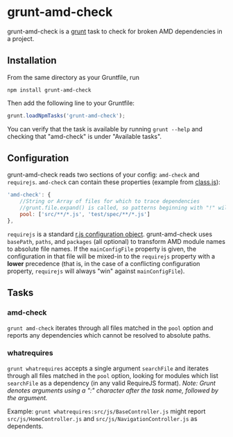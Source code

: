 grunt-amd-check
======================

grunt-amd-check is a [grunt](http://gruntjs.com/) task to check for
broken AMD dependencies in a project.


Installation
-------------

From the same directory as your Gruntfile, run

```
npm install grunt-amd-check
```

Then add the following line to your Gruntfile:

```js
grunt.loadNpmTasks('grunt-amd-check');
```

You can verify that the task is available by running `grunt --help` and
checking that "amd-check" is under "Available tasks".


Configuration
-------------

grunt-amd-check reads two sections of your config: `amd-check` and
`requirejs`. `amd-check` can contain these properties (example from
[class.js](https://github.com/zship/class.js)):

```js
'amd-check': {
	//String or Array of files for which to trace dependencies
	//grunt.file.expand() is called, so patterns beginning with "!" will be excluded
	pool: ['src/**/*.js', 'test/spec/**/*.js']
},
```

`requirejs` is a standard [r.js configuration
object](https://github.com/jrburke/r.js/blob/master/build/example.build.js).
grunt-amd-check uses `basePath`, `paths`, and `packages` (all optional)
to transform AMD module names to absolute file names. If the `mainConfigFile`
property is given, the configuration in that file will be mixed-in to the
`requirejs` property with a **lower** precedence (that is, in the case of a
conflicting configuration property, `requirejs` will always "win" against
`mainConfigFile`).


Tasks
-----

### amd-check

`grunt amd-check` iterates through all files matched in the `pool` option and
reports any dependencies which cannot be resolved to absolute paths.

### whatrequires

`grunt whatrequires` accepts a single argument `searchFile` and iterates
through all files matched in the `pool` option, looking for modules which list
`searchFile` as a dependency (in any valid RequireJS format). _Note: Grunt
denotes arguments using a ":" character after the task name, followed by the
argument._

Example: `grunt whatrequires:src/js/BaseController.js` might report
`src/js/HomeController.js` and `src/js/NavigationController.js` as dependents.
